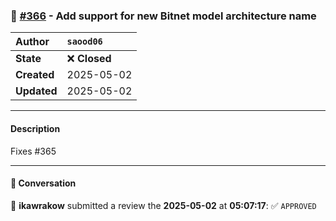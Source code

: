 ### 🔀 [#366](https://github.com/ikawrakow/ik_llama.cpp/pull/366) - Add support for new Bitnet model architecture name

| **Author** | `saood06` |
| :--- | :--- |
| **State** | ❌ **Closed** |
| **Created** | 2025-05-02 |
| **Updated** | 2025-05-02 |

---

#### Description

Fixes #365

---

#### 💬 Conversation

👤 **ikawrakow** submitted a review the **2025-05-02** at **05:07:17**: ✅ `APPROVED`